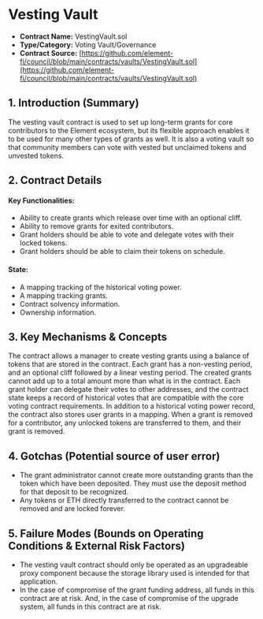 # Vesting Vault

* **Contract Name:** VestingVault.sol
* **Type/Category:** Voting Vault/Governance
* **Contract Source:** [https://github.com/element-fi/council/blob/main/contracts/vaults/VestingVault.sol](https://github.com/element-fi/council/blob/main/contracts/vaults/VestingVault.sol)

## **1. Introduction (Summary)**

The vesting vault contract is used to set up long-term grants for core contributors to the Element ecosystem, but its flexible approach enables it to be used for many other types of grants as well. It is also a voting vault so that community members can vote with vested but unclaimed tokens and unvested tokens.

## **2. Contract Details**

#### **Key Functionalities:**

* Ability to create grants which release over time with an optional cliff.
* Ability to remove grants for exited contributors.
* Grant holders should be able to vote and delegate votes with their locked tokens.
* Grant holders should be able to claim their tokens on schedule.

#### **State:**

* A mapping tracking of the historical voting power.
* A mapping tracking grants.
* Contract solvency information.
* Ownership information.

## **3. Key Mechanisms & Concepts**

The contract allows a manager to create vesting grants using a balance of tokens that are stored in the contract. Each grant has a non-vesting period, and an optional cliff followed by a linear vesting period. The created grants cannot add up to a total amount more than what is in the contract. Each grant holder can delegate their votes to other addresses, and the contract state keeps a record of historical votes that are compatible with the core voting contract requirements. In addition to a historical voting power record, the contract also stores user grants in a mapping. When a grant is removed for a contributor, any unlocked tokens are transferred to them, and their grant is removed.

## **4. Gotchas (Potential source of user error)**

* The grant administrator cannot create more outstanding grants than the token which have been deposited. They must use the deposit method for that deposit to be recognized.
* Any tokens or ETH directly transferred to the contract cannot be removed and are locked forever.

## **5. Failure Modes (Bounds on Operating Conditions & External Risk Factors)**

* The vesting vault contract should only be operated as an upgradeable proxy component because the storage library used is intended for that application.
* In the case of compromise of the grant funding address, all funds in this contract are at risk. And, in the case of compromise of the upgrade system, all funds in this contract are at risk.
